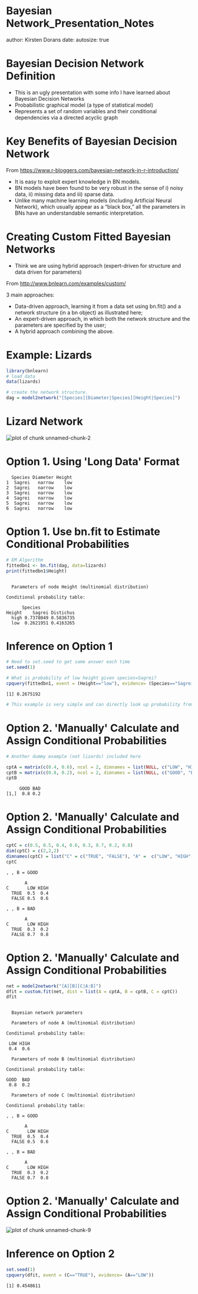 Bayesian Network_Presentation_Notes
========================================================
author: Kirsten Dorans
date: 
autosize: true

Bayesian Decision Network Definition
========================================================

- This is an ugly presentation with some info I have learned about Bayesian Decision Networks
- Probabilistic graphical model (a type of statistical model) 
- Represents a set of random variables and their conditional dependencies via a directed acyclic graph


Key Benefits of Bayesian Decision Network
========================================================

From <https://www.r-bloggers.com/bayesian-network-in-r-introduction/>
- It is easy to exploit expert knowledge in BN models. 
- BN models have been found to be very robust in the sense of i) noisy data, ii) missing data and iii) sparse data. 
- Unlike many machine learning models (including Artificial Neural Network), which usually appear as a “black box,” all the parameters in BNs have an understandable semantic interpretation. 
          
          
Creating Custom Fitted Bayesian Networks
========================================================

- Think we are using hybrid approach (expert-driven for structure and data driven for parameters)

From <http://www.bnlearn.com/examples/custom/>

3 main approaches:
- Data-driven approach, learning it from a data set using bn.fit() and a network structure (in a bn object) as illustrated here;
- An expert-driven approach, in which both the network structure and the parameters are specified by the user;
- A hybrid approach combining the above.


Example: Lizards
========================================================


```r
library(bnlearn)
# load data
data(lizards)

# create the network structure.
dag = model2network("[Species][Diameter|Species][Height|Species]")
```

Lizard Network
========================================================

![plot of chunk unnamed-chunk-2](BN_Presentation_Notes-figure/unnamed-chunk-2-1.png)


Option 1. Using 'Long Data' Format
========================================================


```
  Species Diameter Height
1  Sagrei   narrow    low
2  Sagrei   narrow    low
3  Sagrei   narrow    low
4  Sagrei   narrow    low
5  Sagrei   narrow    low
6  Sagrei   narrow    low
```
 
Option 1. Use bn.fit to Estimate Conditional Probabilities 
========================================================

```r
# EM Algorithm
fittedbn1 <- bn.fit(dag, data=lizards)
print(fittedbn1$Height)
```

```

  Parameters of node Height (multinomial distribution)

Conditional probability table:
 
      Species
Height    Sagrei Distichus
  high 0.7378049 0.5836735
  low  0.2621951 0.4163265
```

Inference on Option 1
========================================================

```r
# Need to set.seed to get same answer each time
set.seed(1) 

# What is probability of low height given species=Sagrei?
cpquery(fittedbn1, event = (Height=="low"), evidence= (Species=="Sagrei"))
```

```
[1] 0.2675192
```

```r
# This example is very simple and can directly look up probability from table
```

Option 2. 'Manually' Calculate and Assign Conditional Probabilities
========================================================

```r
# Another dummy example (not lizards) included here

cptA = matrix(c(0.4, 0.6), ncol = 2, dimnames = list(NULL, c("LOW", "HIGH")))
cptB = matrix(c(0.8, 0.2), ncol = 2, dimnames = list(NULL, c("GOOD", "BAD")))
cptB
```

```
     GOOD BAD
[1,]  0.8 0.2
```


Option 2. 'Manually' Calculate and Assign Conditional Probabilities
========================================================

```r
cptC = c(0.5, 0.5, 0.4, 0.6, 0.3, 0.7, 0.2, 0.8)
dim(cptC) = c(2,2,2) 
dimnames(cptC) = list("C" = c("TRUE", "FALSE"), "A" =  c("LOW", "HIGH"), "B" = c("GOOD", "BAD"))
cptC
```

```
, , B = GOOD

       A
C       LOW HIGH
  TRUE  0.5  0.4
  FALSE 0.5  0.6

, , B = BAD

       A
C       LOW HIGH
  TRUE  0.3  0.2
  FALSE 0.7  0.8
```



Option 2. 'Manually' Calculate and Assign Conditional Probabilities
========================================================

```r
net = model2network("[A][B][C|A:B]")
dfit = custom.fit(net, dist = list(A = cptA, B = cptB, C = cptC))
dfit
```

```

  Bayesian network parameters

  Parameters of node A (multinomial distribution)

Conditional probability table:
 
 LOW HIGH 
 0.4  0.6 

  Parameters of node B (multinomial distribution)

Conditional probability table:
 
GOOD  BAD 
 0.8  0.2 

  Parameters of node C (multinomial distribution)

Conditional probability table:
 
, , B = GOOD

       A
C       LOW HIGH
  TRUE  0.5  0.4
  FALSE 0.5  0.6

, , B = BAD

       A
C       LOW HIGH
  TRUE  0.3  0.2
  FALSE 0.7  0.8
```



Option 2. 'Manually' Calculate and Assign Conditional Probabilities
========================================================
![plot of chunk unnamed-chunk-9](BN_Presentation_Notes-figure/unnamed-chunk-9-1.png)


Inference on Option 2
========================================================

```r
set.seed(1) 
cpquery(dfit, event = (C=="TRUE"), evidence= (A=="LOW"))
```

```
[1] 0.4548611
```



  

